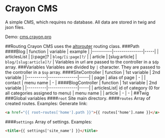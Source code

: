 # Crayon CMS
A simple CMS, which requires no database. All data are stored in twig and json files.

Demo: [cms.crayon.pro](http://cms.crayon.pro)

##Routing
Crayon CMS uses the [altorouter](http://altorouter.com/) routing class.
###Path
####Blog
| function | variable | example |
|----------|---------------|-----|
| articlesList | [i:page]? | `blog/[i:page]?/` |
| article | [slug:article] | `blog/[slug:article]?/` |
Variables in url are passed to the controller in a `$dp` array.
###Variables
Variables are divided by `|` character. They are passed to the controller in a `$sp` array.
####SiteController
| function | 1st variable | 2nd variable |
|----------|---------------|-----|
| page | alias of page | - |
| contact | menu name | - |
####BlogController
| function | 1st variable | 2nd variable |
|----------|---------------|-----|
| articlesList| id of category (0 for all categories assigned to menu) | menu name |
| article | - | - |
##Twig
###Global variables
####`root`
Site main directory.
####`routes`
Array of created routes.
Examples:
Generate link: 
```html
<a href="{{ root~routes['home'].path }}">{{ routes['home'].name }}</a>
```
####`settings`
Array of settings.
Examples:
```html
<title>{{ settings['site_name'] }}</title>
```

